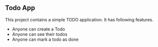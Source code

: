 ## Todo App

This project contains a simple TODO application.
It has following features.

- Anyone can create a Todo
- Anyone can see their todos
- Anyone can mark a todo as done